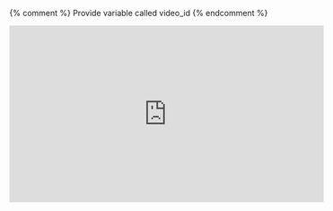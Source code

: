 
{% comment %}
Provide variable called video_id
{% endcomment %}
<div class="embed_container">
  <iframe width="560" height="315" src="http://www.youtube.com/embed/{{ video_id }}" frameborder="0" allowfullscreen="true">
  </iframe>
</div>
